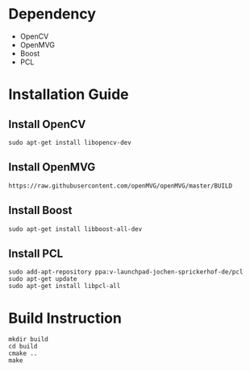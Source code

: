 # Dependency
* OpenCV
* OpenMVG
* Boost
* PCL

# Installation Guide
## Install OpenCV
	sudo apt-get install libopencv-dev
## Install OpenMVG
	https://raw.githubusercontent.com/openMVG/openMVG/master/BUILD
## Install Boost
	sudo apt-get install libboost-all-dev
## Install PCL
	sudo add-apt-repository ppa:v-launchpad-jochen-sprickerhof-de/pcl
	sudo apt-get update
	sudo apt-get install libpcl-all

# Build Instruction
	mkdir build 
	cd build
	cmake ..
	make

